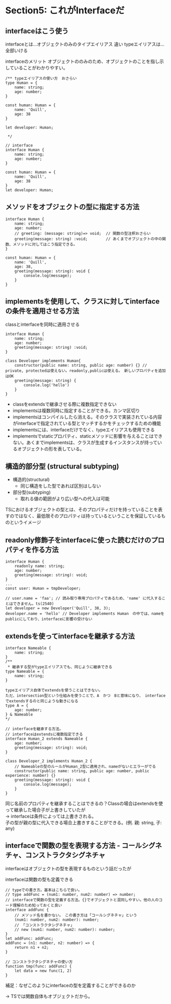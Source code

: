 # Section5: これがInterfaceだ

## interfaceはこう使う

interfaceとは...オブジェクトのみのタイプエイリアス
違い
typeエイリアスは...全部いける

interfaceのメリット
オブジェクトののみのため、オブジェクトのことを指し示していることがわかりやすい。

```tsx
/** typeエイリアスの使い方　おさらい
type Human = {
    name: string;
    age: number;
}

const human: Human = {
    name: 'Quill',
    age: 38
}

let developer: Human;

 */

// interface
interface Human {
    name: string;
    age: number;
}

const human: Human = {
    name: 'Quill',
    age: 38
}
let developer: Human;
```

## メソッドをオブジェクトの型に指定する方法

```tsx
interface Human {
    name: string;
    age: number;
    // greeting: (message: string)=> void;  // 関数の型注釈おさらい
    greeting(message: string) :void;        // あくまでオブジェクトの中の関数、メソッドに対してはこう指定できる。
}

const human: Human = {
    name: 'Quill',
    age: 38,
    greeting(message: string): void {
        console.log(message);
    }
}

```

## implementsを使用して、クラスに対してinterfaceの条件を適用させる方法

classとinterfaceを同時に適用させる

```tsx
interface Human {
    name: string;
    age: number;
    greeting(message: string) :void;
}

class Developer implements Human{
    constructor(public name: string, public age: number) {} // private, protectedは使えない。readonly,publicは使える。　新しいプロパティを追加はOK
    greeting(message: string) {
        console.log('hello')
    }
}
```

- classをextendsで継承させる際に複数指定できない
- implementsは複数同時に指定することができる。カンマ区切り
- implementsはコンパイルしたら消える。そのクラスで実装されている内容がinterfaceで指定されている型とマッチするかをチェックするための機能
- implementsには、interfaceだけでなく、typeエイリアスも使用できる
- implementsでstaticプロパティ、staticメソッドに影響を与えることはできない。あくまでimplementsは、クラスが生成するインスタンスが持っているオブジェクトの形を表している。

## 構造的部分型 (structural subtyping)
- 構造的(structural)
    - 同じ構造をした型であれば区別はしない
- 部分型(subtyping)
    - 取れる値の範囲がより広い型への代入は可能

TSにおけるオブジェクトの型とは、そのプロパティだけを持っていることを表すのではなく、最低限そのプロパティは持っているということを保証しているものというイメージ

## readonly修飾子をinterfaceに使った読むだけのプロパティを作る方法

```tsx
interface Human {
    readonly name: string;
    age: number;
    greeting(message: string): void;
}
...
const user: Human = tmpDeveloper;

// user.name = 'faa'; // 読み取り専用プロパティであるため、'name' に代入することはできません。ts(2540)
let developer = new Developer('Quill', 38, 3);
developer.name = 'hello' // Developer implements Human　の中では、nameをpublicにしており、interfaceに影響の受けない
```

## extendsを使ってinterfaceを継承する方法

```tsx
interface Nameable {
    name: string;
}
/**
 * 継承する型がtypeエイリアスでも、同じように継承できる
type Nameable = {
    name: string;
}

typeエイリアス自体でextendsを使うことはできない。
ただ、intersection型という仕組みを使うことで、A　かつ　Bと意味になり、　interfaceでextendsするのと同じような動きになる
type A = {
    age: number;
} & Nameable
*/

// interfaceを継承する方法。
// interfaceはextendsに複数指定できる
interface Human_2 extends Nameable {
    age: number;
    greeting(message: string): void;
}

class Developer_2 implements Human_2 {
    // Nameableの型のルールがHuman_2型に適用され、nameがないとエラーがでる
    constructor(public name: string, public age: number, public experience: number) {}
    greeting(message: string): void {
        console.log(message);
    }
}
```


同じ名前のプロパティを継承することはできるの？Classの場合はextendsを使って継承した場合子が上書きしていたが<br>
→ interfaceは条件によっては上書きされる。<br>
子の型が親の型に代入できる場合上書きすることができる。(例. 親: string, 子: any)

## interfaceで関数の型を表現する方法 - コールシグネチャ、コンストラクタシグネチャ

interfaceはオブジェクトの型を表現するものという話だったが

interfaceは関数の型も定義できる

```tsx
// typeでの書き方。基本はこちらで良い。
// type addFunc = (num1: number, num2: number) => number;
// interfaceで関数の型を定義する方法。{}でオブジェクトと混同しやすい。他の人のコード理解のため知っておくと良い
interface addFunc {
    // メソッド名を書かない。　この書き方は「コールシグネチャ」という
    (num1: number, num2: number): number;
    // 「コンストラクタシグネチャ」
    // new (num1: number, num2: number): number;
}
let addFunc: addFunc;
addFunc = (n1: number, n2: number) => {
    return n1 + n2;
}

// コンストラクタシグネチャの使い方
function tmp(func: addFunc) {
    let data = new func(1, 2)
}
```

補足：なぜこのようにinterfaceの型を定義することができるのか

→ TSでは関数自体もオブジェクトだから。


